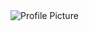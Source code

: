 <picture>
 <source media="(prefers-color-scheme: dark)" srcset="https://avatars.githubusercontent.com/u/70946253?v=4">
 <source media="(prefers-color-scheme: light)" srcset="https://avatars.githubusercontent.com/u/70946253?v=4">
 <img alt="Profile Picture" src="https://avatars.githubusercontent.com/u/70946253?v=4">
</picture>
